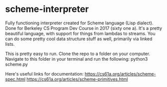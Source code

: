 # scheme-interpreter
Fully functioning interpreter created for Scheme language (Lisp dialect). Done 
for Berkeley CS Program Dev Course in 2017 (sixty one a). It's a pretty beautiful language, with support for things from lambdas to streams. You can do some pretty cool data structure stuff as well, primarily via linked lists. 


This is pretty easy to run. Clone the repo to a folder on your computer. Navigate to this folder in your terminal and run the following:
python3 scheme.py

Here's useful links for documentation:
https://cs61a.org/articles/scheme-spec.html
https://cs61a.org/articles/scheme-primitives.html

